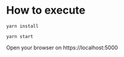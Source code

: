 # How to execute

```
yarn install
```
```
yarn start
```

Open your browser on https://localhost:5000
